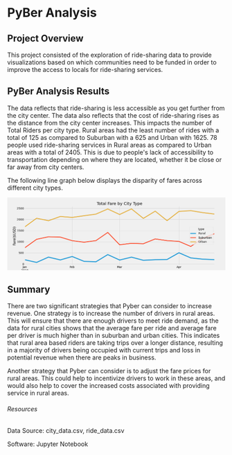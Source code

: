# PyBer Analysis
## Project Overview
This project consisted of the exploration of ride-sharing data to provide visualizations based on which communities need to be funded in order to improve the access to locals for ride-sharing services.

## PyBer Analysis Results
The data reflects that ride-sharing is less accessible as you get further from the city center. The data also reflects that the cost of ride-sharing rises as the distance from the city center increases. This impacts the number of Total Riders per city type.  Rural areas had the least number of rides with a total of 125 as compared to Suburban with a 625 and Urban with 1625.  78 people used ride-sharing services in Rural areas as compared to Urban areas with a total of 2405. This is due to people's lack of accessibility to transportation depending on where they are located, whether it be close or far away from city centers.

The following line graph below displays the disparity of fares across different city types.

![PyBer Fare Summary](https://github.com/damienfranco/PyBer_Analysis/blob/main/Analysis/PyBer_Fare_Summary.png)

## Summary
There are two significant strategies that Pyber can consider to increase revenue. One strategy is to increase the number of drivers in rural areas. This will ensure that there are enough drivers to meet ride demand, as the data for rural cities shows that the average fare per ride and average fare per driver is much higher than in suburban and urban cities. This indicates that rural area based riders are taking trips over a longer distance, resulting in a majority of drivers being occupied with current trips and loss in potential revenue when there are peaks in business.

Another strategy that Pyber can consider is to adjust the fare prices for rural areas. This could help to incentivize drivers to work in these areas, and would also help to cover the increased costs associated with providing service in rural areas.

###### Resources
Data Source: city_data.csv, ride_data.csv

Software: Jupyter Notebook